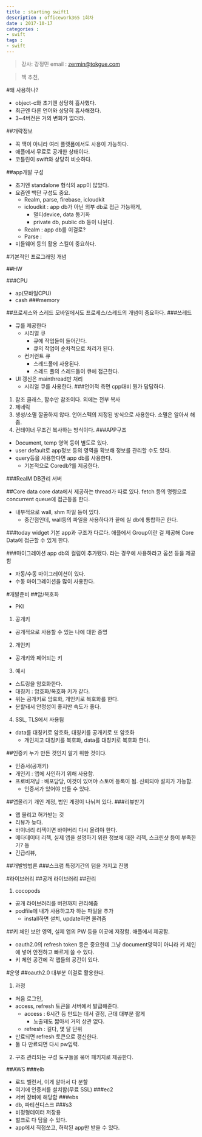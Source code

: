 ```yaml
---
title : starting swift1
description : officework365 1회차
date : 2017-10-17
categories :
- swift
tags :
- swift
---
```


> 강사: 강정민
email : zermin@tokgue.com

>책 추천,

#왜 사용하나?
- object-c와 초기엔 상당히 흡사했다.
- 최근엔 다른 언어와 상당히 흡사해졌다.
- 3~4버전은 거의 변화가 없더라.

##개략정보
- 꼭 맥이 아니라 여러 플랫폼에서도 사용이 가능하다.
- 애플에서 무료로 공개한 상태이다.
- 코틀린이 swift와 상당히 비슷하다.

##app개발 구성
- 초기엔 standalone 형식의 app이 많았다.
- 요즘엔 백단 구성도 중요.
  - Realm, parse, firebase, icloudkit
  - icloudkit : app db가 아닌 외부 db로 접근 가능하게,
    - 멀티device, data 동기화
    - private db, public db 등이 나뉜다.
  - Realm : app db를 이걸로?
  - Parse :
- 미들웨어 등의 활용 스킬이 중요하다.

#기본적인 프로그래밍 개념

##HW

###CPU
- ap(모바일CPU)
- cash
###memory

##프로세스와 스레드
모바일에서도 프로세스/스레드의 개념이 중요하다.
###쓰레드
- 큐를 제공한다
  - 시리얼 큐
    - 큐에 작업들이 들어간다.
    - 큐의 작업이 순차적으로 처리가 된다.
  - 컨커런트 큐
    - 스레드풀에 사용된다.
    - 스레드 풀의 스레드들이 큐에 접근한다.
- UI 갱신은 mainthread만 처리
  - 시리얼 큐를 사용한다.
###언어적 측면
cpp대비 뭔가 답답하다.
1. 참조
클래스, 함수만 참조이다. 외에는 전부 복사
2. 제네릭
3. 생성/소멸
깔끔하지 않다. 언어스펙의 지정된 방식으로 사용한다. 소멸은 알아서 해줌.
3. 컨테이너
무조건 복사하는 방식이다.
###APP구조
- Document, temp 영역 등이 별도로 있다.
- user default로 app정보 등의 영역을 확보해 정보를 관리할 수도 있다.
- query등을 사용한다면 app db를 사용한다.
  - 기본적으로 Coredb?를 제공한다.

###RealM
DB관리 서버

##Core data
core data에서 제공하는 thread가 따로 있다.
fetch 등의 명령으로 concurrent queue에 접근등을 한다.
- 내부적으로 wall, shm 파일 등이 있다.
  - 중간점인데, wall등의 파일을 사용하다가 끝에 실 db에 통합하곤 한다.

###today widget
기본 app과 구조가 다르다.
애플에서 Group이란 걸 제공해 Core Data에 접근할 수 있게 한다.

###마이그레이션
app db의 컬럼이 추가됐다. 라는 경우에 사용하라고 옵션 등을 제공함
- 자동/수동 마이그레이션이 있다.
- 수동 마이그레이션을 많이 사용한다.


#개발준비
##암/복호화
- PKI
1. 공개키
- 공개적으로 사용할 수 있는 나에 대한 증명
2. 개인키
- 공개키와 페어되는 키
3. 예시
- 스트링을 암호화한다.
- 대칭키 : 암호화/복호화 키가 같다.
- 위는 공개키로 암호화, 개인키로 복호화를 한다.
- 분할돼서 안정성이 좋지만 속도가 좋다.
4. SSL, TLS에서 사용됨
- data를 대칭키로 암호화, 대칭키를 공개키로 또 암호화
  - 개인치고 대칭키를 복호화, data를 대칭키로 복호화 한다.

##인증키
누가 만든 것인지 알기 위한 것이댜.
- 인증서(공개키)
- 개인키 : 앱에 사인하기 위해 사용함.
- 프로비저닝 : 배포담당, 이것이 있어야 스토어 등록이 됨. 신뢰되야 설치가 가능함.
  - 인증서가 있어야 만들 수 있다.

##앱올리기
개인 계정, 법인 계정이 나눠져 있다.
###리뷰받기
- 앱 올리고 허가받는 것
- 리뷰가 늦다.
- 바이너리 리젝이면 바이버리 다시 올려야 한다.
- 메타데이터 리젝, 실제 앱을 설명하기 위한 정보에 대한 리젝, 스크린샷 등이 부족한가? 등
- 긴급리뷰,

##개발방법론
###스크럼
특정기간의 텀을 가지고 진행

#라이브러리
##공개 라이브러리
##관리
1. cocopods
- 공개 라이브러리를 버전까지 관리해줌
- podfile에 내가 사용하고자 하는 파일을 추가
  - install하면 설치, update하면 올려줌

##키 체인
보안 영역, 실제 앱의 PW 등을 이곳에 저장함. 애플에서 제공함.
- oauth2.0의 refresh token 등은 중요한데 그냥 document영역이 아니라 키 체인에 넣어 안전하고 빠르게 쓸 수 있다.
- 키 체인 공간에 각 앱들의 공간이 있다.

#운영
##oauth2.0
대부분 이걸로 활용한다.
1. 과정
- 처음 로그인,
- access, refresh 토큰을 서버에서 발급해준다.
  - access : 6시간 등 만드는 데서 결정, 근데 대부분 짧게
    - 노출돼도 짧아서 거의 상관 없다.
  - refresh : 길다, 몇 달 단위
- 만료되면 refresh 토큰으로 갱신한다.
- 둘 다 만료되면 다시 pw입력.

2. 구조
관리되는 구성 도구들을 묶어 패키지로 제공한다.

##AWS
###elb
- 로드 벨런서, 이게 알아서 다 분할
- 여기에 인증서를 설치함(무료 SSL)
###ec2
- 서버 장비에 해당함
###ebs
- db, 파티션디스크
###s3
- 비정형데이터 저장용
- 벌크로 다 담을 수 있다.
- app에서 직접쏘고, 허락된 app만 받을 수 있다.
